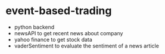# event-based-trading
- python backend
- newsAPI to get recent news about company
- yahoo finance to get stock data
- vaderSentiment to evaluate the sentiment of a news article